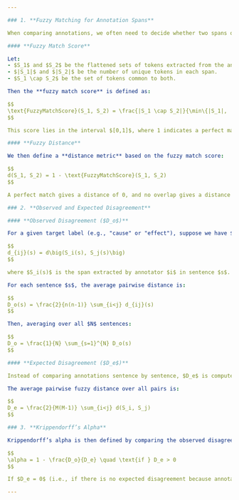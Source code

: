 ```yaml
---

### 1. **Fuzzy Matching for Annotation Spans**

When comparing annotations, we often need to decide whether two spans of text “match” even if they are not exactly identical. The approach here is to use **fuzzy matching**. Given two spans of tokens (which may be lists of tokens), we first **flatten** the spans into sets of tokens and then measure their overlap.

#### **Fuzzy Match Score**

Let:
- $S_1$ and $S_2$ be the flattened sets of tokens extracted from the annotation spans.
- $|S_1|$ and $|S_2|$ be the number of unique tokens in each span.
- $S_1 \cap S_2$ be the set of tokens common to both.

Then the **fuzzy match score** is defined as:

$$
\text{FuzzyMatchScore}(S_1, S_2) = \frac{|S_1 \cap S_2|}{\min\{|S_1|, |S_2|\}}
$$

This score lies in the interval $[0,1]$, where 1 indicates a perfect match and 0 indicates no overlap.

#### **Fuzzy Distance**

We then define a **distance metric** based on the fuzzy match score:

$$
d(S_1, S_2) = 1 - \text{FuzzyMatchScore}(S_1, S_2)
$$

A perfect match gives a distance of 0, and no overlap gives a distance of 1.

### 2. **Observed and Expected Disagreement**

#### **Observed Disagreement ($D_o$)**

For a given target label (e.g., "cause" or "effect"), suppose we have $n$ annotators. For each sentence, we extract the corresponding spans from each annotator. For every unique pair of annotators $(i, j)$, we compute the fuzzy distance between their spans:

$$
d_{ij}(s) = d\big(S_i(s), S_j(s)\big)
$$

where $S_i(s)$ is the span extracted by annotator $i$ in sentence $s$.

For each sentence $s$, the average pairwise distance is:

$$
D_o(s) = \frac{2}{n(n-1)} \sum_{i<j} d_{ij}(s)
$$

Then, averaging over all $N$ sentences:

$$
D_o = \frac{1}{N} \sum_{s=1}^{N} D_o(s)
$$

#### **Expected Disagreement ($D_e$)**

Instead of comparing annotations sentence by sentence, $D_e$ is computed by pooling all spans for the target label across sentences and annotators. Denote the pooled set of spans by $\{S_1, S_2, \ldots, S_M\}$ (where $M$ is the total number of spans).

The average pairwise fuzzy distance over all pairs is:

$$
D_e = \frac{2}{M(M-1)} \sum_{i<j} d(S_i, S_j)
$$

### 3. **Krippendorff’s Alpha**

Krippendorff’s alpha is then defined by comparing the observed disagreement $D_o$ with the expected disagreement $D_e$:

$$
\alpha = 1 - \frac{D_o}{D_e} \quad \text{if } D_e > 0
$$

If $D_e = 0$ (i.e., if there is no expected disagreement because annotations are completely uniform), we set $\alpha = 1.0$ by definition. Note that if the computed $\alpha$ falls below 0, it is often truncated to 0.

---
```

